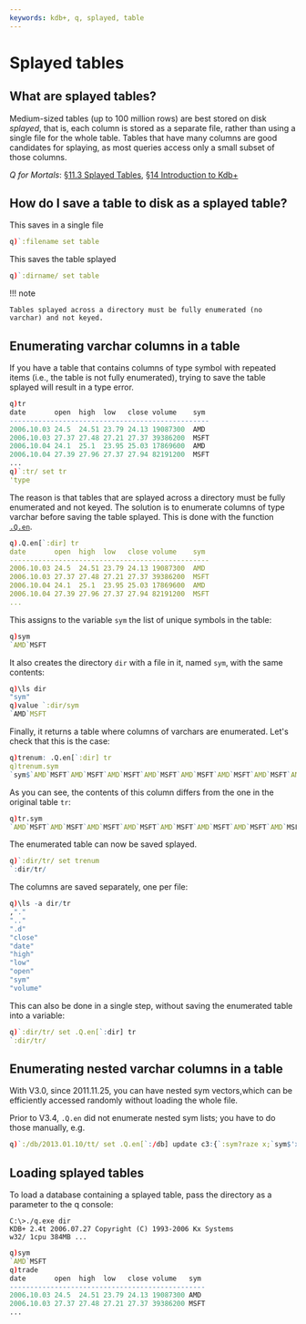 ```yaml
---
keywords: kdb+, q, splayed, table
---
```


# Splayed tables


## What are splayed tables?

Medium-sized tables (up to 100 million rows) are best stored on disk _splayed_, that is, each column is stored as a separate file, rather than using a single file for the whole table. Tables that have many columns are good candidates for splaying, as most queries access only a small subset of those columns.

<i class="far fa-hand-point-right"></i> 
_Q for Mortals_: [§11.3 Splayed Tables](http://code.kx.com/q4m3/11_IO/#113-splayed-tables), 
[§14 Introduction to Kdb+](http://code.kx.com/q4m3/14_Introduction_to_Kdb+/)


## How do I save a table to disk as a splayed table?

This saves in a single file

```q
q)`:filename set table
```

This saves the table splayed

```q
q)`:dirname/ set table
```

!!! note

    Tables splayed across a directory must be fully enumerated (no varchar) and not keyed.


## Enumerating varchar columns in a table

If you have a table that contains columns of type symbol with repeated items (i.e., the table is not fully enumerated), trying to save the table splayed will result in a type error.

```q
q)tr
date       open  high  low   close volume    sym
-------------------------------------------------
2006.10.03 24.5  24.51 23.79 24.13 19087300  AMD
2006.10.03 27.37 27.48 27.21 27.37 39386200  MSFT
2006.10.04 24.1  25.1  23.95 25.03 17869600  AMD
2006.10.04 27.39 27.96 27.37 27.94 82191200  MSFT
...
q)`:tr/ set tr
'type
```

The reason is that tables that are splayed across a directory must be fully enumerated and not keyed. The solution is to enumerate columns of type varchar before saving the table splayed. This is done with the function [`.Q.en`](../ref/dotq.md#qen-enumerate-varchar-cols).

```q
q).Q.en[`:dir] tr
date       open  high  low   close volume    sym
-------------------------------------------------
2006.10.03 24.5  24.51 23.79 24.13 19087300  AMD
2006.10.03 27.37 27.48 27.21 27.37 39386200  MSFT
2006.10.04 24.1  25.1  23.95 25.03 17869600  AMD
2006.10.04 27.39 27.96 27.37 27.94 82191200  MSFT
...
```

This assigns to the variable `sym` the list of unique symbols in the table:

```q
q)sym
`AMD`MSFT
```

It also creates the directory `dir` with a file in it, named `sym`, with the same contents:

```q
q)\ls dir
"sym"
q)value `:dir/sym
`AMD`MSFT
```

Finally, it returns a table where columns of varchars are enumerated. Let's check that this is the case:

```q
q)trenum: .Q.en[`:dir] tr
q)trenum.sym
`sym$`AMD`MSFT`AMD`MSFT`AMD`MSFT`AMD`MSFT`AMD`MSFT`AMD`MSFT`AMD`MSFT`AMD`MSFT
```

As you can see, the contents of this column differs from the one in the original table `tr`:

```q
q)tr.sym
`AMD`MSFT`AMD`MSFT`AMD`MSFT`AMD`MSFT`AMD`MSFT`AMD`MSFT`AMD`MSFT`AMD`MSFT
```

The enumerated table can now be saved splayed.

```q
q)`:dir/tr/ set trenum
`:dir/tr/
```

The columns are saved separately, one per file:

```q
q)\ls -a dir/tr
,"."
".."
".d"
"close"
"date"
"high"
"low"
"open"
"sym"
"volume"
```

This can also be done in a single step, without saving the enumerated table into a variable:

```q
q)`:dir/tr/ set .Q.en[`:dir] tr
`:dir/tr/
```


## Enumerating nested varchar columns in a table

With V3.0, since 2011.11.25, you can have nested sym vectors,which can be efficiently accessed randomly without loading the whole file.

Prior to V3.4, `.Q.en` did not enumerate nested sym lists; you have to do those manually, e.g.

```q
q)`:/db/2013.01.10/tt/ set .Q.en[`:/db] update c3:{`:sym?raze x;`sym$'x}c3 from t
```


## Loading splayed tables

To load a database containing a splayed table, pass the directory as a parameter to the q console:

```dos
C:\>./q.exe dir
KDB+ 2.4t 2006.07.27 Copyright (C) 1993-2006 Kx Systems
w32/ 1cpu 384MB ...
```
```q
q)sym
`AMD`MSFT
q)trade
date       open  high  low   close volume   sym
------------------------------------------------
2006.10.03 24.5  24.51 23.79 24.13 19087300 AMD
2006.10.03 27.37 27.48 27.21 27.37 39386200 MSFT
...
```


